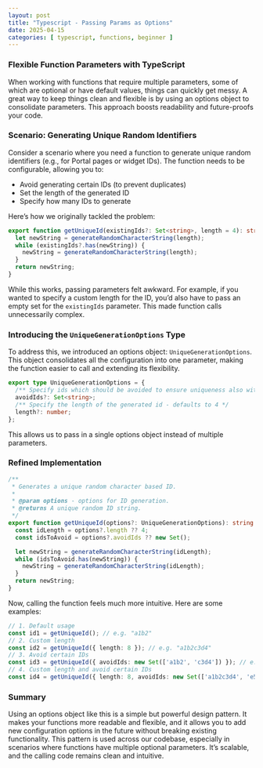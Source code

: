 ```yaml
---
layout: post
title: "Typescript - Passing Params as Options"
date: 2025-04-15
categories: [ typescript, functions, beginner ]
---
```


### Flexible Function Parameters with TypeScript

When working with functions that require multiple parameters, some of which are optional or have default values, things can quickly get messy. A great way to
keep things clean and flexible is by using an options object to consolidate parameters. This approach boosts readability and future-proofs your code.

### Scenario: Generating Unique Random Identifiers

Consider a scenario where you need a function to generate unique random identifiers (e.g., for Portal pages or widget IDs). The function needs to be
configurable, allowing you to:

- Avoid generating certain IDs (to prevent duplicates)
- Set the length of the generated ID
- Specify how many IDs to generate

Here’s how we originally tackled the problem:

```typescript
export function getUniqueId(existingIds?: Set<string>, length = 4): string {
  let newString = generateRandomCharacterString(length);
  while (existingIds?.has(newString)) {
    newString = generateRandomCharacterString(length);
  }
  return newString;
}
```

While this works, passing parameters felt awkward. For example, if you wanted to specify a custom length for the ID, you’d also have to pass an empty set for
the `existingIds` parameter. This made function calls unnecessarily complex.

### Introducing the `UniqueGenerationOptions` Type

To address this, we introduced an options object: `UniqueGenerationOptions`. This object consolidates all the configuration into one parameter, making the
function easier to call and extending its flexibility.

```typescript
export type UniqueGenerationOptions = {
  /** Specify ids which should be avoided to ensure uniqueness also with a short id length - defaults to empty set */
  avoidIds?: Set<string>;
  /** Specify the length of the generated id - defaults to 4 */
  length?: number;
};
```

This allows us to pass in a single options object instead of multiple parameters.

### Refined Implementation

```typescript
/**
 * Generates a unique random character based ID.
 *
 * @param options - options for ID generation.
 * @returns A unique random ID string.
 */
export function getUniqueId(options?: UniqueGenerationOptions): string {
  const idLength = options?.length ?? 4;
  const idsToAvoid = options?.avoidIds ?? new Set();

  let newString = generateRandomCharacterString(idLength);
  while (idsToAvoid.has(newString)) {
    newString = generateRandomCharacterString(idLength);
  }
  return newString;
}
```

Now, calling the function feels much more intuitive. Here are some examples:

```typescript
// 1. Default usage
const id1 = getUniqueId(); // e.g. "a1b2"
// 2. Custom length
const id2 = getUniqueId({ length: 8 }); // e.g. "a1b2c3d4"
// 3. Avoid certain IDs
const id3 = getUniqueId({ avoidIds: new Set(['a1b2', 'c3d4']) }); // e.g. "e5f6"
// 4. Custom length and avoid certain IDs
const id4 = getUniqueId({ length: 8, avoidIds: new Set(['a1b2c3d4', 'e5f6g7h8']) }); // e.g. "i9j0k1l2"
```

### Summary

Using an options object like this is a simple but powerful design pattern. It makes your functions more readable and flexible, and it allows you to add new
configuration options in the future without breaking existing functionality. This pattern is used across our codebase, especially in scenarios where functions
have multiple optional parameters. It’s scalable, and the calling code remains clean and intuitive.
